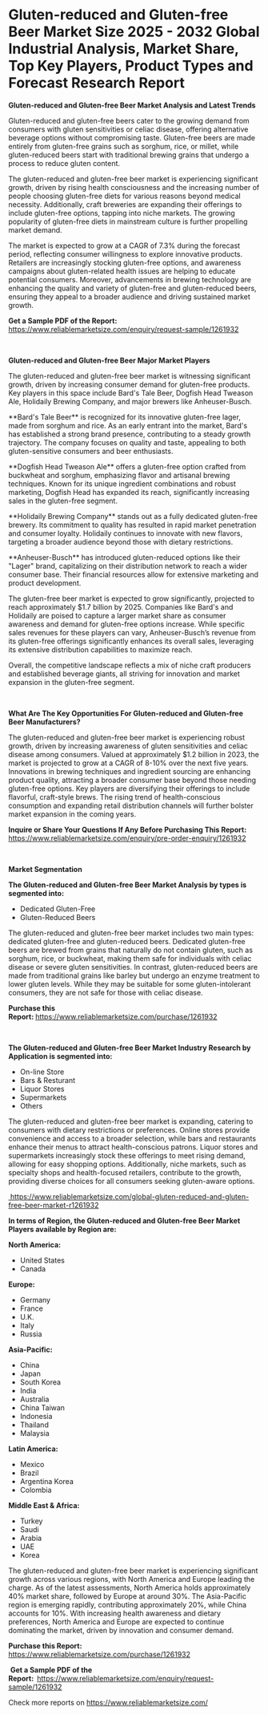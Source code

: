 <p><h1>Gluten-reduced and Gluten-free Beer Market Size 2025 - 2032 Global Industrial Analysis, Market Share, Top Key Players, Product Types and Forecast Research Report</h1></p><p><strong>Gluten-reduced and Gluten-free Beer Market Analysis and Latest Trends</strong></p>
<p><p>Gluten-reduced and gluten-free beers cater to the growing demand from consumers with gluten sensitivities or celiac disease, offering alternative beverage options without compromising taste. Gluten-free beers are made entirely from gluten-free grains such as sorghum, rice, or millet, while gluten-reduced beers start with traditional brewing grains that undergo a process to reduce gluten content.</p><p>The gluten-reduced and gluten-free beer market is experiencing significant growth, driven by rising health consciousness and the increasing number of people choosing gluten-free diets for various reasons beyond medical necessity. Additionally, craft breweries are expanding their offerings to include gluten-free options, tapping into niche markets. The growing popularity of gluten-free diets in mainstream culture is further propelling market demand.</p><p>The market is expected to grow at a CAGR of 7.3% during the forecast period, reflecting consumer willingness to explore innovative products. Retailers are increasingly stocking gluten-free options, and awareness campaigns about gluten-related health issues are helping to educate potential consumers. Moreover, advancements in brewing technology are enhancing the quality and variety of gluten-free and gluten-reduced beers, ensuring they appeal to a broader audience and driving sustained market growth.</p></p>
<p><strong>Get a Sample PDF of the Report:&nbsp;</strong> <a href="https://www.reliablemarketsize.com/enquiry/request-sample/1261932?utm_campaign=1845&utm_medium=2&utm_source=Github&utm_content=ia&utm_term=15022025&utm_id=gluten-reduced-and-gluten-free-beer">https://www.reliablemarketsize.com/enquiry/request-sample/1261932</a></p>
<p>&nbsp;</p>
<p><strong>Gluten-reduced and Gluten-free Beer Major Market Players</strong></p>
<p><p>The gluten-reduced and gluten-free beer market is witnessing significant growth, driven by increasing consumer demand for gluten-free products. Key players in this space include Bard's Tale Beer, Dogfish Head Tweason Ale, Holidaily Brewing Company, and major brewers like Anheuser-Busch.</p><p>**Bard's Tale Beer** is recognized for its innovative gluten-free lager, made from sorghum and rice. As an early entrant into the market, Bard's has established a strong brand presence, contributing to a steady growth trajectory. The company focuses on quality and taste, appealing to both gluten-sensitive consumers and beer enthusiasts.</p><p>**Dogfish Head Tweason Ale** offers a gluten-free option crafted from buckwheat and sorghum, emphasizing flavor and artisanal brewing techniques. Known for its unique ingredient combinations and robust marketing, Dogfish Head has expanded its reach, significantly increasing sales in the gluten-free segment.</p><p>**Holidaily Brewing Company** stands out as a fully dedicated gluten-free brewery. Its commitment to quality has resulted in rapid market penetration and consumer loyalty. Holidaily continues to innovate with new flavors, targeting a broader audience beyond those with dietary restrictions.</p><p>**Anheuser-Busch** has introduced gluten-reduced options like their "Lager" brand, capitalizing on their distribution network to reach a wider consumer base. Their financial resources allow for extensive marketing and product development.</p><p>The gluten-free beer market is expected to grow significantly, projected to reach approximately $1.7 billion by 2025. Companies like Bard's and Holidaily are poised to capture a larger market share as consumer awareness and demand for gluten-free options increase. While specific sales revenues for these players can vary, Anheuser-Busch’s revenue from its gluten-free offerings significantly enhances its overall sales, leveraging its extensive distribution capabilities to maximize reach. </p><p>Overall, the competitive landscape reflects a mix of niche craft producers and established beverage giants, all striving for innovation and market expansion in the gluten-free segment.</p></p>
<p>&nbsp;</p>
<p><strong>What Are The Key Opportunities For Gluten-reduced and Gluten-free Beer Manufacturers?</strong></p>
<p><p>The gluten-reduced and gluten-free beer market is experiencing robust growth, driven by increasing awareness of gluten sensitivities and celiac disease among consumers. Valued at approximately $1.2 billion in 2023, the market is projected to grow at a CAGR of 8-10% over the next five years. Innovations in brewing techniques and ingredient sourcing are enhancing product quality, attracting a broader consumer base beyond those needing gluten-free options. Key players are diversifying their offerings to include flavorful, craft-style brews. The rising trend of health-conscious consumption and expanding retail distribution channels will further bolster market expansion in the coming years.</p></p>
<p><strong>Inquire or Share Your Questions If Any Before Purchasing This Report:</strong> <a href="https://www.reliablemarketsize.com/enquiry/pre-order-enquiry/1261932?utm_campaign=1845&utm_medium=2&utm_source=Github&utm_content=ia&utm_term=15022025&utm_id=gluten-reduced-and-gluten-free-beer">https://www.reliablemarketsize.com/enquiry/pre-order-enquiry/1261932</a></p>
<p>&nbsp;</p>
<p><strong>Market Segmentation</strong></p>
<p><strong>The Gluten-reduced and Gluten-free Beer Market Analysis by types is segmented into:</strong></p>
<p><ul><li>Dedicated Gluten-Free</li><li>Gluten-Reduced Beers</li></ul></p>
<p><p>The gluten-reduced and gluten-free beer market includes two main types: dedicated gluten-free and gluten-reduced beers. Dedicated gluten-free beers are brewed from grains that naturally do not contain gluten, such as sorghum, rice, or buckwheat, making them safe for individuals with celiac disease or severe gluten sensitivities. In contrast, gluten-reduced beers are made from traditional grains like barley but undergo an enzyme treatment to lower gluten levels. While they may be suitable for some gluten-intolerant consumers, they are not safe for those with celiac disease.</p></p>
<p><strong>Purchase this Report:&nbsp;</strong><a href="https://www.reliablemarketsize.com/purchase/1261932?utm_campaign=1845&utm_medium=2&utm_source=Github&utm_content=ia&utm_term=15022025&utm_id=gluten-reduced-and-gluten-free-beer">https://www.reliablemarketsize.com/purchase/1261932</a></p>
<p>&nbsp;</p>
<p><strong>The Gluten-reduced and Gluten-free Beer Market Industry Research by Application is segmented into:</strong></p>
<p><ul><li>On-line Store</li><li>Bars & Resturant</li><li>Liquor Stores</li><li>Supermarkets</li><li>Others</li></ul></p>
<p><p>The gluten-reduced and gluten-free beer market is expanding, catering to consumers with dietary restrictions or preferences. Online stores provide convenience and access to a broader selection, while bars and restaurants enhance their menus to attract health-conscious patrons. Liquor stores and supermarkets increasingly stock these offerings to meet rising demand, allowing for easy shopping options. Additionally, niche markets, such as specialty shops and health-focused retailers, contribute to the growth, providing diverse choices for all consumers seeking gluten-aware options.</p></p>
<p><a href="https://www.reliablemarketsize.com/global-gluten-reduced-and-gluten-free-beer-market-r1261932?utm_campaign=1845&utm_medium=2&utm_source=Github&utm_content=ia&utm_term=15022025&utm_id=gluten-reduced-and-gluten-free-beer">&nbsp;https://www.reliablemarketsize.com/global-gluten-reduced-and-gluten-free-beer-market-r1261932</a></p>
<p><strong>In terms of Region, the Gluten-reduced and Gluten-free Beer Market Players available by Region are:</strong></p>
<p>
    <p> <strong> North America: </strong>
        <ul>
            <li>United States</li>
            <li>Canada</li>
        </ul>
        </p> 
    <p> <strong> Europe: </strong>
        <ul>
            <li>Germany</li>
            <li>France</li>
            <li>U.K.</li>
            <li>Italy</li>
            <li>Russia</li>
        </ul>
        </p> 
    <p> <strong> Asia-Pacific: </strong>
        <ul>
            <li>China</li>
            <li>Japan</li>
            <li>South Korea</li>
            <li>India</li>
            <li>Australia</li>
            <li>China Taiwan</li>
            <li>Indonesia</li>
            <li>Thailand</li>
            <li>Malaysia</li>
        </ul>
        </p> 
    <p> <strong> Latin America: </strong>
        <ul>
            <li>Mexico</li>
            <li>Brazil</li>
            <li>Argentina Korea</li>
            <li>Colombia</li>
        </ul>
        </p> 
    <p> <strong> Middle East & Africa: </strong>
        <ul>
            <li>Turkey</li>
            <li>Saudi</li>
            <li>Arabia</li>
            <li>UAE</li>
            <li>Korea</li>
        </ul>
    </p>
    </p>
<p><p>The gluten-reduced and gluten-free beer market is experiencing significant growth across various regions, with North America and Europe leading the charge. As of the latest assessments, North America holds approximately 40% market share, followed by Europe at around 30%. The Asia-Pacific region is emerging rapidly, contributing approximately 20%, while China accounts for 10%. With increasing health awareness and dietary preferences, North America and Europe are expected to continue dominating the market, driven by innovation and consumer demand.</p></p>
<p><strong>Purchase this Report: </strong><a href="https://www.reliablemarketsize.com/purchase/1261932?utm_campaign=1845&utm_medium=2&utm_source=Github&utm_content=ia&utm_term=15022025&utm_id=gluten-reduced-and-gluten-free-beer">https://www.reliablemarketsize.com/purchase/1261932</a></p>
<p>&nbsp;<strong>Get a Sample PDF of the Report:&nbsp;&nbsp;</strong><a href="https://www.reliablemarketsize.com/enquiry/request-sample/1261932?utm_campaign=1845&utm_medium=2&utm_source=Github&utm_content=ia&utm_term=15022025&utm_id=gluten-reduced-and-gluten-free-beer">https://www.reliablemarketsize.com/enquiry/request-sample/1261932</a></p>
<p><strong></strong></p>
<p>Check more reports on <a href="https://www.reliablemarketsize.com/?utm_campaign=1845&utm_medium=2&utm_source=Github&utm_content=ia&utm_term=15022025&utm_id=gluten-reduced-and-gluten-free-beer">https://www.reliablemarketsize.com/</a></p>